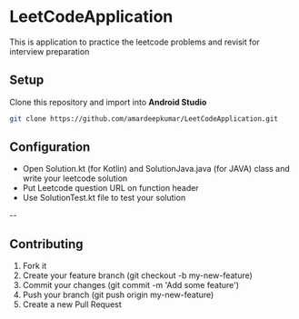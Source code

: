 # LeetCodeApplication
This is application to practice the leetcode problems and revisit for interview preparation
## Setup
Clone this repository and import into **Android Studio**
```bash
git clone https://github.com/amardeepkumar/LeetCodeApplication.git
```

## Configuration
- Open Solution.kt (for Kotlin) and SolutionJava.java (for JAVA) class and write your leetcode solution
- Put Leetcode question URL on function header
- Use SolutionTest.kt file to test your solution

--

## Contributing

1. Fork it
2. Create your feature branch (git checkout -b my-new-feature)
3. Commit your changes (git commit -m 'Add some feature')
4. Push your branch (git push origin my-new-feature)
5. Create a new Pull Request

